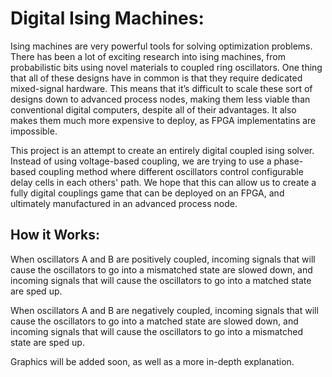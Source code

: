 # Digital Ising Machines:

Ising machines are very powerful tools for solving optimization problems. There has been a lot of exciting research into ising machines, from probabilistic bits using novel materials to coupled ring oscillators. One thing that all of these designs have in common is that they require dedicated mixed-signal hardware. This means that it’s difficult to scale these sort of designs down to advanced process nodes, making them less viable than conventional digital computers, despite all of their advantages. It also makes them much more expensive to deploy, as FPGA implementatins are impossible.

This project is an attempt to create an entirely digital coupled ising solver. Instead of using voltage-based coupling, we are trying to use a phase-based coupling method where different oscillators control configurable delay cells in each others' path. We hope that this can allow us to create a fully digital couplings game that can be deployed on an FPGA, and ultimately manufactured in an advanced process node.

## How it Works:

When oscillators A and B are positively coupled, incoming signals that will cause the oscillators to go into a mismatched state are slowed down, and incoming signals that will cause the oscillators to go into a matched state are sped up.

When oscillators A and B are negatively coupled, incoming signals that will cause the oscillators to go into a matched state are slowed down, and incoming signals that will cause the oscillators to go into a mismatched state are sped up.

Graphics will be added soon, as well as a more in-depth explanation.
